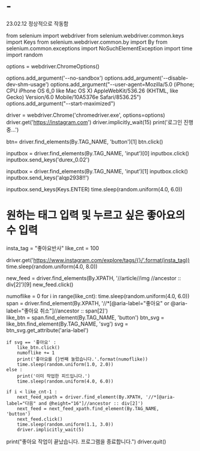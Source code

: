 # -
23.02.12 정상적으로 작동함

from selenium import webdriver
from selenium.webdriver.common.keys import Keys
from selenium.webdriver.common.by import By
from selenium.common.exceptions import NoSuchElementException
import time
import random

options = webdriver.ChromeOptions()

options.add_argument('--no-sandbox')
options.add_argument('--disable-dev-shm-usage')
options.add_argument("--user-agent=Mozilla/5.0 (iPhone; CPU iPhone OS 6_0 like Mac OS X) AppleWebKit/536.26 (KHTML, like Gecko) Version/6.0 Mobile/10A5376e Safari/8536.25")
options.add_argument("--start-maximized")

driver = webdriver.Chrome('chromedriver.exe', options=options)
driver.get('https://instagram.com')
driver.implicitly_wait(15)
print('로그인 진행중...')

btn= driver.find_elements(By.TAG_NAME, 'button')[1]
btn.click()

inputbox = driver.find_elements(By.TAG_NAME, 'input')[0]
inputbox.click()
inputbox.send_keys('durex_0.02')

inputbox = driver.find_elements(By.TAG_NAME, 'input')[1]
inputbox.click()
inputbox.send_keys('alqp2938!!')

inputbox.send_keys(Keys.ENTER)
time.sleep(random.uniform(4.0, 6.0))

# 원하는 태그 입력 및 누르고 싶은 좋아요의 수 입력
insta_tag = "좋아요반사"
like_cnt = 100

driver.get('https://www.instagram.com/explore/tags/{}/'.format(insta_tag))
time.sleep(random.uniform(4.0, 8.0))

new_feed = driver.find_elements(By.XPATH, '//article//img //ancestor :: div[2]')[9]
new_feed.click()

numoflike = 0
for i in range(like_cnt): 
    time.sleep(random.uniform(4.0, 6.0))
    span = driver.find_element(By.XPATH, '//*[@aria-label="좋아요" or @aria-label="좋아요 취소"]//ancestor :: span[2]')  
    like_btn = span.find_element(By.TAG_NAME, 'button')
    btn_svg = like_btn.find_element(By.TAG_NAME, 'svg') 
    svg = btn_svg.get_attribute('aria-label') 
    
    if svg == '좋아요' : 
        like_btn.click() 
        numoflike += 1
        print('좋아요를 {}번째 눌렀습니다.'.format(numoflike))
        time.sleep(random.uniform(1.0, 2.0))
    else :
        print('이미 작업한 피드입니다.')               
        time.sleep(random.uniform(4.0, 6.0))      

    if i < like_cnt-1 : 
        next_feed_xpath = driver.find_element(By.XPATH, '//*[@aria-label="다음" and @height="16"]//ancestor :: div[2]')
        next_feed = next_feed_xpath.find_element(By.TAG_NAME, 
    'button') 
        next_feed.click() 
        time.sleep(random.uniform(1.1, 3.0))
        driver.implicitly_wait(5)

print("좋아요 작업이 끝났습니다. 프로그램을 종료합니다.")
driver.quit()
